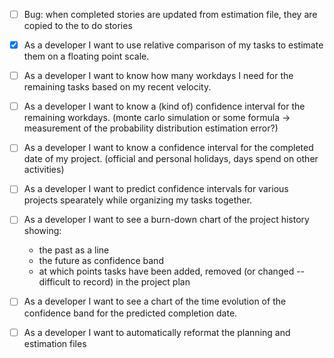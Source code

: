 
- [ ] Bug: when completed stories are updated from estimation file, they are copied to the to do stories

- [x] As a developer I want to use relative comparison of my tasks to estimate them on a floating point scale.
- [ ] As a developer I want to know how many workdays I need for the remaining tasks based on my recent velocity.
- [ ] As a developer I want to know a (kind of) confidence interval for the remaining workdays. (monte carlo simulation or some formula -> measurement of the probability distribution estimation error?)
- [ ] As a developer I want to know a confidence interval for the completed date of my project. (official and personal holidays, days spend on other activities)
- [ ] As a developer I want to predict confidence intervals for various projects spearately while organizing my tasks together.
- [ ] As a developer I want to see a burn-down chart of the project history showing:
    * the past as a line
    * the future as confidence band
    * at which points tasks have been added, removed (or changed -- difficult to record) in the project plan
- [ ] As a developer I want to see a chart of the time evolution of the confidence band for the predicted completion date.
- [ ] As a developer I want to automatically reformat the planning and estimation files